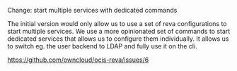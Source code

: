 Change: start multiple services with dedicated commands

The initial version would only allow us to use a set of reva configurations to start multiple services.
We use a more opinionated set of commands to start dedicated services that allows us to configure them individually.
It allows us to switch eg. the user backend to LDAP and fully use it on the cli.

https://github.com/owncloud/ocis-reva/issues/6